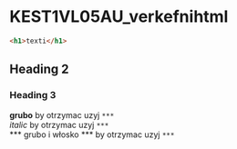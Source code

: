 # KEST1VL05AU_verkefnihtml
 ```html
<h1>texti</h1>
```
## Heading 2

### Heading 3
 
**grubo** by otrzymac uzyj ```***``` <br>
*italic* by otrzymac uzyj ```***``` <br>
*** grubo i włosko *** by otrzymac uzyj ```***```

